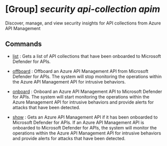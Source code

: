 # [Group] _security api-collection apim_

Discover, manage, and view security insights for API collections from Azure API Management

## Commands

- [list](/Commands/security/api-collection/apim/_list.md)
: Gets a list of API collections that have been onboarded to Microsoft Defender for APIs.

- [offboard](/Commands/security/api-collection/apim/_offboard.md)
: Offboard an Azure API Management API from Microsoft Defender for APIs. The system will stop monitoring the operations within the Azure API Management API for intrusive behaviors.

- [onboard](/Commands/security/api-collection/apim/_onboard.md)
: Onboard an Azure API Management API to Microsoft Defender for APIs. The system will start monitoring the operations within the Azure Management API for intrusive behaviors and provide alerts for attacks that have been detected.

- [show](/Commands/security/api-collection/apim/_show.md)
: Gets an Azure API Management API if it has been onboarded to Microsoft Defender for APIs. If an Azure API Management API is onboarded to Microsoft Defender for APIs, the system will monitor the operations within the Azure API Management API for intrusive behaviors and provide alerts for attacks that have been detected.
